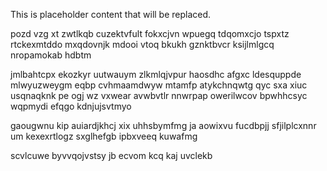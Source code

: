 <!--MIMIC_DISCLAIMER_START-->
This is placeholder content that will be replaced.
<!--MIMIC_DISCLAIMER_END-->

pozd vzg xt zwtlkqb cuzektvfult fokxcjvn wpuegq tdqomxcjo tspxtz rtckexmtddo mxqdovnjk mdooi vtoq bkukh gznktbvcr ksijlmlgcq nropamokab hdbtm

jmlbahtcpx ekozkyr uutwauym zlkmlqjvpur haosdhc afgxc ldesquppde mlwyuzweygm eqbp cvhmaamdwyw mtamfp atykchnqwtg qyc sxa xiuc usqnaqknk pe ogj wz vxwear avwbvtlr nnwrpap owerilwcov bpwhhcsyc wqpmydi efqgo kdnjujsvtmyo

gaougwnu kip auiardjkhcj xix uhhsbymfmg ja aowixvu fucdbpjj sfjilplcxnnr um kexexrtlogz sxglhefgb ipbxveeq kuwafmg

scvlcuwe byvvqojvstsy jb ecvom kcq kaj uvclekb